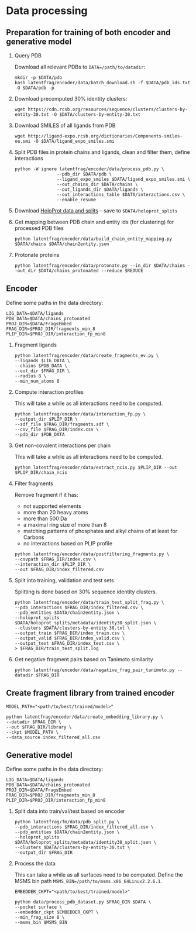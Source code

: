 # Data processing

## Preparation for training of both encoder and generative model

1. Query PDB

    Download all relevant PDBs to `DATA=/path/to/datadir`:

    ```shell
    mkdir -p $DATA/pdb
    bash latentfrag/encoder/data/batch_download.sh -f $DATA/pdb_ids.txt -O $DATA/pdb -p
    ```

2. Download precomputed 30% identity clusters:

    ```shell
    wget https://cdn.rcsb.org/resources/sequence/clusters/clusters-by-entity-30.txt -O $DATA/clusters-by-entity-30.txt
    ```

3. Download SMILES of all ligands from PDB

    ```shell
    wget http://ligand-expo.rcsb.org/dictionaries/Components-smiles-oe.smi -O $DATA/ligand_expo_smiles.smi
    ```

4. Split PDB files in protein chains and ligands, clean and filter them, define interactions

    ```shell
    python -W ignore latentfrag/encoder/data/process_pdb.py \
                    --pdb_dir $DATA/pdb \
                    --ligand_expo_smiles $DATA/ligand_expo_smiles.smi \
                    --out_chains_dir $DATA/chains \
                    --out_ligands_dir $DATA/ligands \
                    --out_interactions_table $DATA/interactions.csv \
                    --enable_resume
    ```

5. Download [HoloProt data and splits](https://drive.google.com/file/d/1o0_0OM_2PykzQTXCYagdJA2w4zoE4AUt/view?usp=sharing) – save to `$DATA/holoprot_splits`

6. Get mapping between PDB chain and entity ids (for clustering) for processed PDB files

    ```shell
    python latentfrag/encoder/data/build_chain_entity_mapping.py $DATA/chains $DATA/chain2entity.json
    ```

7. Protonate proteins

    ```shell
    python latentfrag/encoder/data/protonate.py --in_dir $DATA/chains --out_dir $DATA/chains_protonated --reduce $REDUCE
    ```

## Encoder

Define some paths in the data directory:

```shell
LIG_DATA=$DATA/ligands
PDB_DATA=$DATA/chains_protonated
PROJ_DIR=$DATA/FragsEmbed
FRAG_DIR=$PROJ_DIR/fragments_min_8
PLIP_DIR=$PROJ_DIR/interaction_fp_min8
```

1. Fragment ligands

    ```shell
    python latentfrag/encoder/data/create_fragments_ev.py \
    --ligands $LIG_DATA \
    --chains $PDB_DATA \
    --out_dir $FRAG_DIR \
    --radius 8 \
    --min_num_atoms 8
    ```

2. Compute interaction profiles

    This will take a while as all interactions need to be computed.

    ```shell
    python latentfrag/encoder/data/interaction_fp.py \
    --output_dir $PLIP_DIR \
    --sdf_file $FRAG_DIR/fragments.sdf \
    --csv_file $FRAG_DIR/index.csv \
    --pdb_dir $PDB_DATA
    ```

3. Get non-covalent interactions per chain

    This will take a while as all interactions need to be computed.

    ```shell
    python latentfrag/encoder/data/extract_ncis.py $PLIP_DIR --out $PLIP_DIR/chain_ncis
    ```

4. Filter fragments

    Remove fragment if it has:
    - not supported elements
    - more than 20 heavy atoms
    - more than 500 Da
    - a maximal ring size of more than 8
    - matching patterns of phosphates and alkyl chains of at least for Carbons
    - no interactions based on PLIP profile

    ```shell
    python latentfrag/encoder/data/postfiltering_fragments.py \
    --csvpath $FRAG_DIR/index.csv \
    --interaction_dir $PLIP_DIR \
    --out $FRAG_DIR/index_filtered.csv
    ```

5. Split into training, validation and test sets

    Splitting is done based on 30% sequence identity clusters.

    ```shell
    python latentfrag/encoder/data/train_test_split_frag.py \
    --pdb_interactions $FRAG_DIR/index_filtered.csv \
    --pdb_entities $DATA/chain2entity.json \
    --holoprot_splits $DATA/holoprot_splits/metadata/identity30_split.json \
    --clusters $DATA/clusters-by-entity-30.txt \
    --output_train $FRAG_DIR/index_train.csv \
    --output_valid $FRAG_DIR/index_valid.csv \
    --output_test $FRAG_DIR/index_test.csv \
    > $FRAG_DIR/train_test_split.log
    ```

6. Get negative fragment pairs based on Tanimoto similarity

    ```shell
    python latentfrag/encoder/data/negative_frag_pair_tanimoto.py --datadir $FRAG_DIR
    ```

## Create fragment library from trained encoder

```shell
MODEL_PATH="<path/to/best/trained/model>"

python latentfrag/encoder/data/create_embedding_library.py \
--datadir $FRAG_DIR \
--out $FRAG_DIR/library \
--ckpt $MODEL_PATH \
--data_source index_filtered_all.csv
```

## Generative model

Define some paths in the data directory:

```shell
LIG_DATA=$DATA/ligands
PDB_DATA=$DATA/chains_protonated
PROJ_DIR=$DATA/FragsEmbed
FRAG_DIR=$PROJ_DIR/fragments_min_8
PLIP_DIR=$PROJ_DIR/interaction_fp_min8
```

1. Split data into train/val/test based on encoder

    ```shell
    python latentfrag/fm/data/pdb_split.py \
    --pdb_interactions $FRAG_DIR/index_filtered_all.csv \
    --pdb_entities $DATA/chain2entity.json \
    --holoprot_splits $DATA/holoprot_splits/metadata/identity30_split.json \
    --clusters $DATA/clusters-by-entity-30.txt \
    --output_dir $FRAG_DIR
    ```

2. Process the data

    This can take a while as all surfaces need to be computed. Define the MSMS bin path `MSMS_BIN=/path/to/msms.x86_64Linux2.2.6.1`.

    ```shell
    EMBEDDER_CKPT="<path/to/best/trained/model>"

    python data/process_pdb_dataset.py $FRAG_DIR $DATA \
    --pocket surface \
    --embedder_ckpt $EMBEDDER_CKPT \
    --min_frag_size 8 \
    --msms_bin $MSMS_BIN
    ```
